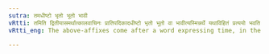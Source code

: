 ```yaml
---
sutra: तमधीष्टो भृतो भूतो भावी
vRtti: तमिति द्वितीयासमर्थात्कालवाचिनः प्रातिपदिकादधीष्टो भृतो भूतो वा भावीत्यस्मिन्नर्थे यथाविहितं प्रत्ययो भवति ॥
vRtti_eng: The above-affixes come after a word expressing time, in the accusative case in construction, in the senses of 'solicited to instruct for such a period, hired for such a period, which had lasted for such a period, or which will last so long'.

---
```

